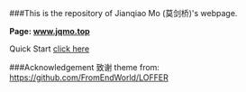 ###This is the repository of Jianqiao Mo (莫剑桥)'s webpage.

**Page: www.jqmo.top**

Quick Start [click here](https://fromendworld.github.io/LOFFER/document/)

###Acknowledgement 致谢
theme from: https://github.com/FromEndWorld/LOFFER
